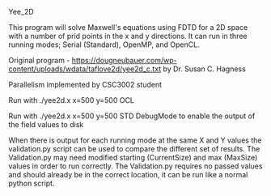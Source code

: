 Yee_2D

This program will solve Maxwell's equations using FDTD for a 2D space with a number of prid points in the x and y directions. It can run in three running modes; Serial (Standard), OpenMP, and OpenCL.

Original program - https://dougneubauer.com/wp-content/uploads/wdata/taflove2d/yee2d_c.txt by Dr. Susan C. Hagness

Parallelism implemented by CSC3002 student

Run with ./yee2d.x x=500 y=500 OCL

Run with ./yee2d.x x=500 y=500 STD DebugMode to enable the output of the field values to disk

When there is output for each running mode at the same X and Y values the validation.py script can be used to compare the different set of results.
The Validation.py may need modified starting (CurrentSize) and max (MaxSize) values in order to run correctly.
The Validation.py requires no passed values and should already be in the correct location, it can be run like a normal python script.

